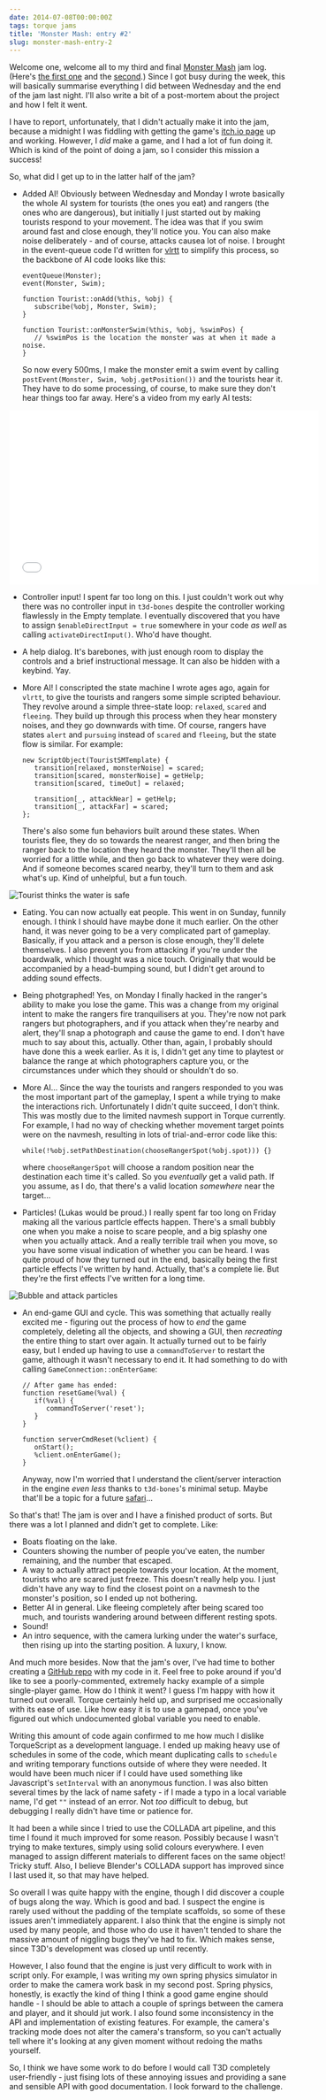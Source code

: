 ```yaml
---
date: 2014-07-08T00:00:00Z
tags: torque jams
title: 'Monster Mash: entry #2'
slug: monster-mash-entry-2
---
```


Welcome one, welcome all to my third and final [Monster Mash][] jam log.
(Here's [the first one][] and the [second][].)
Since I got busy during the week, this will basically summarise everything I did between Wednesday and the end of the jam last night.
I'll also write a bit of a post-mortem about the project and how I felt it went.

I have to report, unfortunately, that I didn't actually make it into the jam, because a midnight I was fiddling with getting the game's [itch.io page][] up and working.
However, I _did_ make a game, and I had a lot of fun doing it.
Which is kind of the point of doing a jam, so I consider this mission a success!

So, what did I get up to in the latter half of the jam?

 * Added AI!
   Obviously between Wednesday and Monday I wrote basically the whole AI system for tourists (the ones you eat) and rangers (the ones who are dangerous), but initially I just started out by making tourists respond to your movement.
   The idea was that if you swim around fast and close enough, they'll notice you.
   You can also make noise deliberately - and of course, attacks causea lot of noise.
   I brought in the event-queue code I'd written for [vlrtt][] to simplify this process, so the backbone of AI code looks like this:

   ```
   eventQueue(Monster);
   event(Monster, Swim);

   function Tourist::onAdd(%this, %obj) {
      subscribe(%obj, Monster, Swim);
   }

   function Tourist::onMonsterSwim(%this, %obj, %swimPos) {
      // %swimPos is the location the monster was at when it made a noise.
   }
   ```

   So now every 500ms, I make the monster emit a swim event by calling `postEvent(Monster, Swim, %obj.getPosition())` and the tourists hear it.
   They have to do some processing, of course, to make sure they don't hear things too far away.
   Here's a video from my early AI tests:

<iframe width="560" height="315" src="//www.youtube.com/embed/TpmzfEb0ENg?list=UUvuAVYC7MeN989AmKI0sYHQ" frameborder="0" allowfullscreen></iframe>

 * Controller input!
   I spent far too long on this.
   I just couldn't work out why there was no controller input in `t3d-bones` despite the controller working flawlessly in the Empty template.
   I eventually discovered that you have to assign `$enableDirectInput = true` somewhere in your code _as well_ as calling `activateDirectInput()`.
   Who'd have thought.

 * A help dialog.
   It's barebones, with just enough room to display the controls and a brief instructional message.
   It can also be hidden with a keybind.
   Yay.

 * More AI!
   I conscripted the state machine I wrote ages ago, again for `vlrtt`, to give the tourists and rangers some simple scripted behaviour.
   They revolve around a simple three-state loop: `relaxed`, `scared` and `fleeing`.
   They build up through this process when they hear monstery noises, and they go downwards with time.
   Of course, rangers have states `alert` and `pursuing` instead of `scared` and `fleeing`, but the state flow is similar.
   For example:

   ```
   new ScriptObject(TouristSMTemplate) {
      transition[relaxed, monsterNoise] = scared;
      transition[scared, monsterNoise] = getHelp;
      transition[scared, timeOut] = relaxed;

      transition[_, attackNear] = getHelp;
      transition[_, attackFar] = scared;
   };
   
   ```

   There's also some fun behaviors built around these states.
   When tourists flee, they do so towards the nearest ranger, and then bring the ranger back to the location they heard the monster.
   They'll then all be worried for a little while, and then go back to whatever they were doing.
   And if someone becomes scared nearby, they'll turn to them and ask what's up.
   Kind of unhelpful, but a fun touch.

![Tourist thinks the water is safe](http://imgur.com/r7Ryv2m.png)

 * Eating.
   You can now actually eat people.
   This went in on Sunday, funnily enough.
   I think I should have maybe done it much earlier.
   On the other hand, it was never going to be a very complicated part of gameplay.
   Basically, if you attack and a person is close enough, they'll delete themselves.
   I also prevent you from attacking if you're under the boardwalk, which I thought was a nice touch.
   Originally that would be accompanied by a head-bumping sound, but I didn't get around to adding sound effects.

 * Being photgraphed!
   Yes, on Monday I finally hacked in the ranger's ability to make you lose the game.
   This was a change from my original intent to make the rangers fire tranquilisers at you.
   They're now not park rangers but photographers, and if you attack when they're nearby and alert, they'll snap a photograph and cause the game to end.
   I don't have much to say about this, actually.
   Other than, again, I probably should have done this a week earlier.
   As it is, I didn't get any time to playtest or balance the range at which photographers capture you, or the circumstances under which they should or shouldn't do so.

 * More AI...
   Since the way the tourists and rangers responded to you was the most important part of the gameplay, I spent a while trying to make the interactions rich.
   Unfortunately I didn't quite succeed, I don't think.
   This was mostly due to the limited navmesh support in Torque currently.
   For example, I had no way of checking whether movement target points were on the navmesh, resulting in lots of trial-and-error code like this:

   ```
   while(!%obj.setPathDestination(chooseRangerSpot(%obj.spot))) {}
   ```

   where `chooseRangerSpot` will choose a random position near the destination each time it's called.
   So you _eventually_ get a valid path.
   If you assume, as I do, that there's a valid location _somewhere_ near the target...

 * Particles! (Lukas would be proud.)
   I really spent far too long on Friday making all the various partlcle effects happen.
   There's a small bubbly one when you make a noise to scare people, and a big splashy one when you actually attack.
   And a really terrible trail when you move, so you have some visual indication of whether you can be heard.
   I was quite proud of how they turned out in the end, basically being the first particle effects I've written by hand.
   Actually, that's a complete lie.
   But they're the first effects I've written for a long time.

![Bubble and attack particles](http://imgur.com/A6SpeWP.png)

 * An end-game GUI and cycle.
   This was something that actually really excited me - figuring out the process of how to _end_ the game completely, deleting all the objects, and showing a GUI, then _recreating_ the entire thing to start over again.
   It actually turned out to be fairly easy, but I ended up having to use a `commandToServer` to restart the game, although it wasn't necessary to end it.
   It had something to do with calling `GameConnection::onEnterGame`:

   ```
   // After game has ended:
   function resetGame(%val) {
      if(%val) {
         commandToServer('reset');
      }
   }
   
   function serverCmdReset(%client) {
      onStart();
      %client.onEnterGame();
   }
   ```

   Anyway, now I'm worried that I understand the client/server interaction in the engine _even less_ thanks to `t3d-bones`'s minimal setup.
   Maybe that'll be a topic for a future [safari][]...

So that's that!
The jam is over and I have a finished product of sorts.
But there was a lot I planned and didn't get to complete.
Like:

 * Boats floating on the lake.
 * Counters showing the number of people you've eaten, the number remaining, and the number that escaped.
 * A way to actually attract people towards your location.
   At the moment, tourists who are scared just freeze.
   This doesn't really help you.
   I just didn't have any way to find the closest point on a navmesh to the monster's position, so I ended up not bothering.
 * Better AI in general.
   Like fleeing completely after being scared too much, and tourists wandering around between different resting spots.
 * Sound!
 * An intro sequence, with the camera lurking under the water's surface, then rising up into the starting position.
   A luxury, I know.

And much more besides.
Now that the jam's over, I've had time to bother creating a [GitHub repo][] with my code in it.
Feel free to poke around if you'd like to see a poorly-commented, extremely hacky example of a simple single-player game.
How do I think it went?
I guess I'm happy with how it turned out overall.
Torque certainly held up, and surprised me occasionally with its ease of use.
Like how easy it is to use a gamepad, once you've figured out which undocumented global variable you need to enable.

Writing this amount of code again confirmed to me how much I dislike TorqueScript as a development language.
I ended up making heavy use of schedules in some of the code, which meant duplicating calls to `schedule` and writing temporary functions outside of where they were needed.
It would have been much nicer if I could have used something like Javascript's `setInterval` with an anonymous function.
I was also bitten several times by the lack of name safety - if I made a typo in a local variable name, I'd get `""` instead of an error.
Not _too_ difficult to debug, but debugging I really didn't have time or patience for.

It had been a while since I tried to use the COLLADA art pipeline, and this time I found it much improved for some reason.
Possibly because I wasn't trying to make textures, simply using solid colours everywhere.
I even managed to assign different materials to different faces on the same object!
Tricky stuff.
Also, I believe Blender's COLLADA support has improved since I last used it, so that may have helped.

So overall I was quite happy with the engine, though I did discover a couple of bugs along the way.
Which is good and bad.
I suspect the engine is rarely used without the padding of the template scaffolds, so some of these issues aren't immediately apparent.
I also think that the engine is simply not used by many people, and those who do use it haven't tended to share the massive amount of niggling bugs they've had to fix.
Which makes sense, since T3D's development was closed up until recently.

However, I also found that the engine is just very difficult to work with in script only.
For example, I was writing my own spring physics simulator in order to make the camera work bask in my second post.
Spring physics, honestly, is exactly the kind of thing I think a good game engine should handle - I should be able to attach a couple of springs between the camera and player, and it should jut work.
I also found some inconsistency in the API and implementation of existing features.
For example, the camera's tracking mode does not alter the camera's transform, so you can't actually tell where it's looking at any given moment without redoing the maths yourself.

So, I think we have some work to do before I would call T3D completely user-friendly - just fising lots of these annoying issues and providing a sane and sensible API with good documentation.
I look forward to the challenge.

[Monster Mash]: http://itch.io/jams/monster-mash
[the first one]: ../../2014-06-29/monster-mash-entry-0/ 
[second]: ../../2014-07-01/monster-mash-entry-1/ 
[itch.io page]: http://eightyeight.itch.io/nessie-sim-2014
[vlrtt]: https://github.com/eightyeight/vlrtt
[safari]: ../../safaris/
[GitHub repo]: https://github.com/eightyeight/nessiesim14
